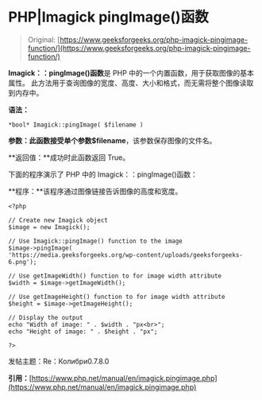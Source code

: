 # PHP|Imagick pingImage()函数

> Original: [https://www.geeksforgeeks.org/php-imagick-pingimage-function/](https://www.geeksforgeeks.org/php-imagick-pingimage-function/)

**Imagick：：pingImage()函数**是 PHP 中的一个内置函数，用于获取图像的基本属性。 此方法用于查询图像的宽度、高度、大小和格式，而无需将整个图像读取到内存中。

**语法：**

```
*bool* Imagick::pingImage( $filename )

```

**参数：**此函数接受单个参数**$filename**，该参数保存图像的文件名。

**返回值：**成功时此函数返回 True。

下面的程序演示了 PHP 中的 Imagick：：pingImage()函数：

**程序：**该程序通过图像链接告诉图像的高度和宽度。

```
<?php

// Create new Imagick object
$image = new Imagick();

// Use Imagick::pingImage() function to the image
$image->pingImage(
'https://media.geeksforgeeks.org/wp-content/uploads/geeksforgeeks-6.png');

// Use getImageWidth() function to for image width attribute
$width = $image->getImageWidth();

// Use getImageHeight() function to for image width attribute
$height = $image->getImageHeight();

// Display the output
echo "Width of image: " . $width . "px<br>";
echo "Height of image: " . $height . "px";

?>
```

发帖主题：Re：Колибри0.7.8.0

**引用：**[https://www.php.net/manual/en/imagick.pingimage.php](https://www.php.net/manual/en/imagick.pingimage.php)